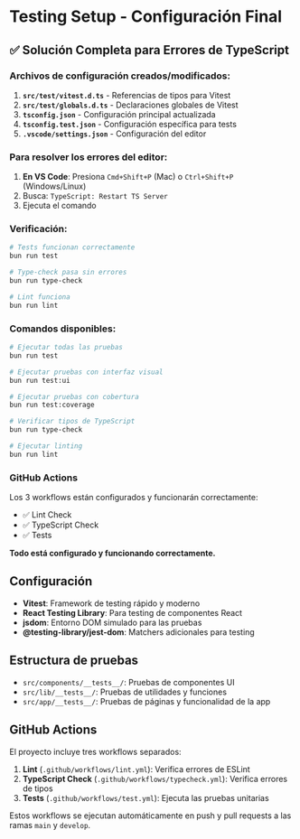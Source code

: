 # Testing Setup - Configuración Final

## ✅ Solución Completa para Errores de TypeScript

### Archivos de configuración creados/modificados:

1. **`src/test/vitest.d.ts`** - Referencias de tipos para Vitest
2. **`src/test/globals.d.ts`** - Declaraciones globales de Vitest
3. **`tsconfig.json`** - Configuración principal actualizada
4. **`tsconfig.test.json`** - Configuración específica para tests
5. **`.vscode/settings.json`** - Configuración del editor

### Para resolver los errores del editor:

1. **En VS Code**: Presiona `Cmd+Shift+P` (Mac) o `Ctrl+Shift+P` (Windows/Linux)
2. Busca: `TypeScript: Restart TS Server`
3. Ejecuta el comando

### Verificación:

```bash
# Tests funcionan correctamente
bun run test

# Type-check pasa sin errores
bun run type-check

# Lint funciona
bun run lint
```

### Comandos disponibles:

```bash
# Ejecutar todas las pruebas
bun run test

# Ejecutar pruebas con interfaz visual
bun run test:ui

# Ejecutar pruebas con cobertura
bun run test:coverage

# Verificar tipos de TypeScript
bun run type-check

# Ejecutar linting
bun run lint
```

### GitHub Actions

Los 3 workflows están configurados y funcionarán correctamente:

- ✅ Lint Check
- ✅ TypeScript Check
- ✅ Tests

**Todo está configurado y funcionando correctamente.**

## Configuración

- **Vitest**: Framework de testing rápido y moderno
- **React Testing Library**: Para testing de componentes React
- **jsdom**: Entorno DOM simulado para las pruebas
- **@testing-library/jest-dom**: Matchers adicionales para testing

## Estructura de pruebas

- `src/components/__tests__/`: Pruebas de componentes UI
- `src/lib/__tests__/`: Pruebas de utilidades y funciones
- `src/app/__tests__/`: Pruebas de páginas y funcionalidad de la app

## GitHub Actions

El proyecto incluye tres workflows separados:

1. **Lint** (`.github/workflows/lint.yml`): Verifica errores de ESLint
2. **TypeScript Check** (`.github/workflows/typecheck.yml`): Verifica errores de tipos
3. **Tests** (`.github/workflows/test.yml`): Ejecuta las pruebas unitarias

Estos workflows se ejecutan automáticamente en push y pull requests a las ramas `main` y `develop`.
